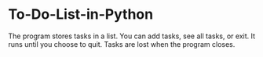 # To-Do-List-in-Python
The program stores tasks in a list. You can add tasks, see all tasks, or exit. It runs until you choose to quit. Tasks are lost when the program closes.
